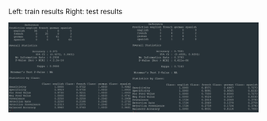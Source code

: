 Left: train results                                           Right: test results  

![Results](Report.jpg)
